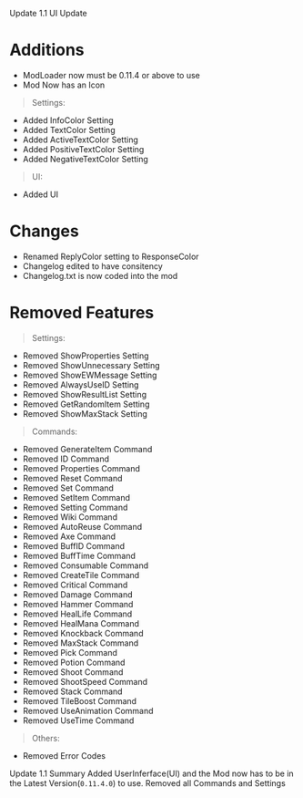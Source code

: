 Update 1.1 UI Update
# Additions
* ModLoader now must be 0.11.4 or above to use
* Mod Now has an Icon
> Settings:
* Added InfoColor Setting
* Added TextColor Setting
* Added ActiveTextColor Setting
* Added PositiveTextColor Setting
* Added NegativeTextColor Setting
> UI:
* Added UI

# Changes
* Renamed ReplyColor setting to ResponseColor
* Changelog edited to have consitency
* Changelog.txt is now coded into the mod

# Removed Features
> Settings:
* Removed ShowProperties Setting
* Removed ShowUnnecessary Setting
* Removed ShowEWMessage Setting
* Removed AlwaysUseID Setting
* Removed ShowResultList Setting
* Removed GetRandomItem Setting
* Removed ShowMaxStack Setting
> Commands:
* Removed GenerateItem Command
* Removed ID Command
* Removed Properties Command
* Removed Reset Command
* Removed Set Command
* Removed SetItem Command
* Removed Setting Command
* Removed Wiki Command
* Removed AutoReuse Command
* Removed Axe Command
* Removed BuffID Command
* Removed BuffTime Command
* Removed Consumable Command
* Removed CreateTile Command
* Removed Critical Command
* Removed Damage Command
* Removed Hammer Command
* Removed HealLife Command
* Removed HealMana Command
* Removed Knockback Command
* Removed MaxStack Command
* Removed Pick Command
* Removed Potion Command
* Removed Shoot Command
* Removed ShootSpeed Command
* Removed Stack Command
* Removed TileBoost Command
* Removed UseAnimation Command
* Removed UseTime Command
> Others:
* Removed Error Codes

Update 1.1 Summary
Added UserInferface(UI) and the Mod now has to be in the Latest Version(`0.11.4.0`) to use.
Removed all Commands and Settings